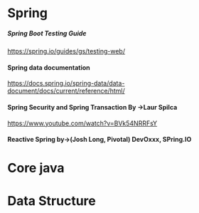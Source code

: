 # Spring
##### Spring Boot Testing Guide
https://spring.io/guides/gs/testing-web/

#### Spring data documentation
https://docs.spring.io/spring-data/data-document/docs/current/reference/html/

#### Spring Security and Spring Transaction By ->Laur Spilca
https://www.youtube.com/watch?v=BVk54NRRFsY
#### Reactive Spring by->(Josh Long, Pivotal) DevOxxx, SPring.IO


# Core java

# Data Structure


